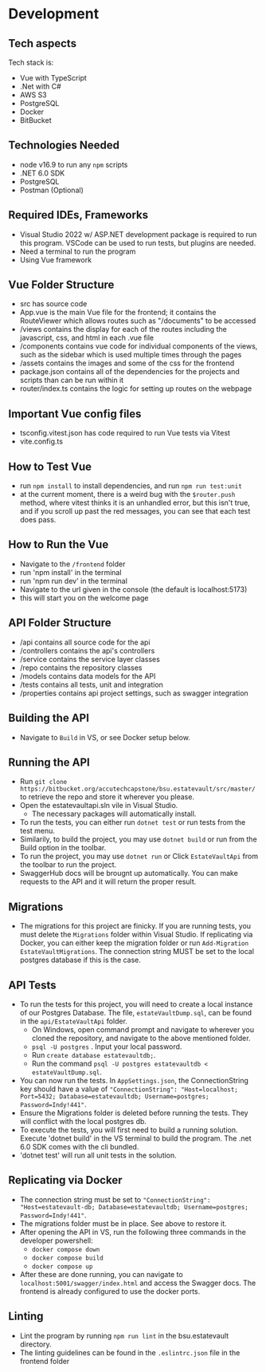 # Development

## Tech aspects

Tech stack is:
- Vue with TypeScript
- .Net with C#
- AWS S3
- PostgreSQL
- Docker
- BitBucket

## Technologies Needed

- node v16.9 to run any `npm` scripts
- .NET 6.0 SDK
- PostgreSQL
- Postman (Optional)
 
## Required IDEs, Frameworks

- Visual Studio 2022 w/ ASP.NET development package is required to run this program. VSCode can be used to run tests, but plugins are needed.
- Need a terminal to run the program
- Using Vue framework

## Vue Folder Structure

- src has source code
- App.vue is the main Vue file for the frontend; it contains the RouteViewer which allows routes such as "/documents" to be accessed
- /views contains the display for each of the routes including the javascript, css, and html in each .vue file
- /components contains vue code for individual components of the views, such as the sidebar which is used multiple times through the pages
- /assets contains the images and some of the css for the frontend
- package.json contains all of the dependencies for the projects and scripts than can be run within it
- router/index.ts contains the logic for setting up routes on the webpage

## Important Vue config files

- tsconfig.vitest.json has code required to run Vue tests via Vitest
- vite.config.ts

## How to Test Vue
- run `npm install` to install dependencies, and run `npm run test:unit`
- at the current moment, there is a weird bug with the `$router.push` method, where vitest thinks it is an unhandled error, but this isn't true, and if you scroll up past the red messages, you can see that each test does pass.

## How to Run the Vue 
- Navigate to the `/frontend` folder
- run 'npm install' in the terminal
- run 'npm run dev' in the terminal
- Navigate to the url given in the console (the default is localhost:5173)
- this will start you on the welcome page

## API Folder Structure
- /api contains all source code for the api
- /controllers contains the api's controllers
- /service contains the service layer classes
- /repo contains the repository classes
- /models contains data models for the API
- /tests contains all tests, unit and integration
- /properties contains api project settings, such as swagger integration

## Building the API
- Navigate to `Build` in VS, or see Docker setup below.

## Running the API
- Run `git clone https://bitbucket.org/accutechcapstone/bsu.estatevault/src/master/` to retrieve the repo and store it wherever you please.
- Open the estatevaultapi.sln vile in Visual Studio.
  - The necessary packages will automatically install.
- To run the tests, you can either run `dotnet test` or run tests from the test menu.
- Similarily, to build the project, you may use `dotnet build` or run from the Build option in the toolbar.
- To run the project, you may use `dotnet run` or Click `EstateVaultApi` from the toolbar to run the project.
- SwaggerHub docs will be brougnt up automatically. You can make requests to the API and it will return the proper result.
## Migrations
- The migrations for this project are finicky. If you are running tests, you must delete the `Migrations` folder within Visual Studio. If replicating via Docker, you can either keep the migration folder or run `Add-Migration EstateVaultMigrations`. The connection string MUST be set to the local postgres database if this is the case.
## API Tests
- To run the tests for this project, you will need to create a local instance of our Postgres Database. The file, `estateVaultDump.sql`, can be found in the `api/EstateVaultApi` folder. 
    - On Windows, open command prompt and navigate to wherever you cloned the repository, and navigate to the above mentioned folder.
    - `psql -U postgres` . Input your local password.
    - Run `create database estatevaultdb;`. 
    - Run the command `psql -U postgres estatevaultdb < estateVaultDump.sql`.
- You can now run the tests. In `AppSettings.json`, the ConnectionString key should have a value of `"ConnectionString": "Host=localhost; Port=5432; Database=estatevaultdb; Username=postgres; Password=Indy!441"`.
- Ensure the Migrations folder is deleted before running the tests. They will conflict with the local postgres db.
- To execute the tests, you will first need to build a running solution. Execute 'dotnet build' in the VS terminal to build the program. The .net 6.0 SDK comes with the cli bundled.
- 'dotnet test' will run all unit tests in the solution. 

## Replicating via Docker
- The connection string must be set to `"ConnectionString": "Host=estatevault-db; Database=estatevaultdb; Username=postgres; Password=Indy!441"`.
- The migrations folder must be in place. See above to restore it.
- After opening the API in VS, run the following three commands in the developer powershell:
    - `docker compose down`
    - `docker compose build`
    - `docker compose up`
- After these are done running, you can navigate to `localhost:5001/swagger/index.html` and access the Swagger docs. The frontend is already configured to use the docker ports.

## Linting
- Lint the program by running `npm run lint` in the bsu.estatevault directory.
- The linting guidelines can be found in the `.eslintrc.json` file in the frontend folder
